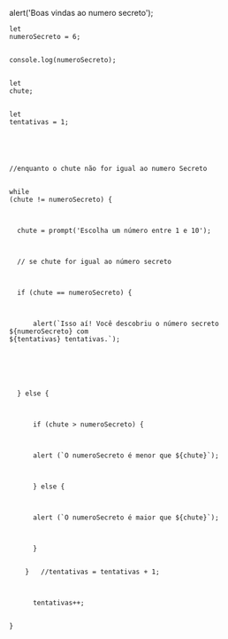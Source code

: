alert('Boas vindas ao numero secreto');
    
    
    let
    numeroSecreto = 6;
    
    
    console.log(numeroSecreto);
    
    
    let
    chute;
    
    
    let
    tentativas = 1;
    
    
     
    
    
    //enquanto o chute não for igual ao numero Secreto
    
    
    while
    (chute != numeroSecreto) {
    
    
     
      chute = prompt('Escolha um número entre 1 e 10');
    
    
     
      // se chute for igual ao número secreto
    
    
     
      if (chute == numeroSecreto) {
    
    
     
          alert(`Isso aí! Você descobriu o número secreto
    ${numeroSecreto} com
    ${tentativas} tentativas.`);
    
    
     
    
    
     
      } else {
    
    
     
          if (chute > numeroSecreto) {
    
    
     
          alert (`O numeroSecreto é menor que ${chute}`);
    
    
     
          } else {
    
    
     
          alert (`O numeroSecreto é maior que ${chute}`);
    
    
     
          }
    
    
        }   //tentativas = tentativas + 1;
    
    
     
          tentativas++;
    
    
    }




 
     
